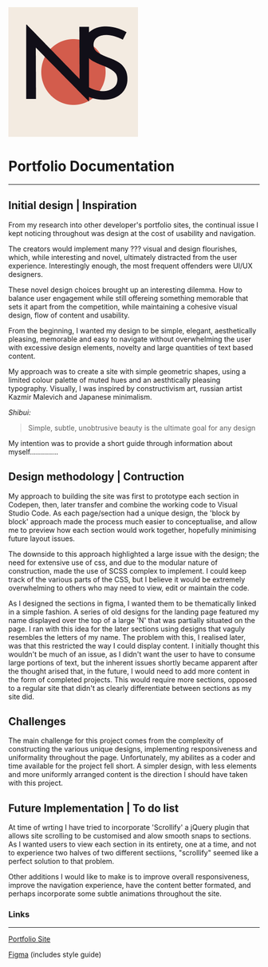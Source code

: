 ![](https://github.com/Nick-Son/portfolio/blob/master/assets/img/logo-2.png?raw=true "Logo Title Text 1")

# Portfolio Documentation
---

## Initial design | Inspiration
From my research into other developer's portfolio sites, the continual issue I kept noticing throughout was design at the  cost of usability and navigation.

The creators would implement many ??? visual and design flourishes, which, while interesting and novel, ultimately distracted from the user experience. Interestingly enough, the most frequent offenders were UI/UX designers.

These novel design choices brought up an interesting dilemma. How to balance user engagement while still offereing something memorable that sets it apart from the competition, while maintaining a cohesive visual design, flow of content and usability.

From the beginning, I wanted my design to be simple, elegant, aesthetically pleasing, memorable and easy to navigate without overwhelming the user with excessive design elements, novelty and large quantities of text based content.

My approach was to create a site with simple geometric shapes, using a limited colour palette of muted hues and an aesthtically pleasing typography. Visually, I was inspired by constructivism art, russian artist Kazmir Malevich and Japanese minimalism.

*Shibui:*
>Simple, subtle, unobtrusive beauty is the ultimate goal for any design

My intention was to provide a short guide through information about myself..............

## Design methodology | Contruction
My approach to building the site was first to prototype each section in Codepen, then, later transfer and combine the working code to Visual Studio Code. As each page/section had a unique design, the 'block by block' approach made the process much easier to conceptualise, and allow me to preview how each section would work together, hopefully minimising future layout issues.

The downside to this approach highlighted a large issue with the design; the need for extensive use of css, and due to the modular nature of construction, made the use of SCSS complex to implement. I could keep track of the various parts of the CSS, but I believe it would be extremely overwhelming to others who may need to view, edit or maintain the code.

As I designed the sections in figma, I wanted them to be thematically linked in a simple fashion. A series of old designs for the landing page featured my name displayed over the top of a large 'N' that was partially situated on the page. I ran with this idea for the later sections using designs that vaguly resembles the letters of my name. The problem with this, I realised later, was that this restricted the way I could display content. I initially thought this wouldn't be much of an issue, as I didn't want the user to have to consume large portions of text, but the inherent issues shortly became apparent after the thought arised that, in the future, I would need to add more content in the form of completed projects. This would require more sections, opposed to a regular site that didn't as clearly differentiate between sections as my site did.

## Challenges
The main challenge for this project comes from the complexity of constructing the various unique designs, implementing responsiveness and uniformality throughout the page. Unfortunately, my abilites as a coder and time available for the project fell short. A simpler design, with less elements and more uniformly arranged content is the direction I should have taken with this project. 

## Future Implementation | To do list
At time of wrting I have tried to incorporate 'Scrollify' a jQuery plugin that allows site scrolling to be customised and alow smooth snaps to sections. As I wanted users to view each section in its entirety, one at a time, and not to experience two halves of two different sectiions, "scrollify" seemed like a perfect solution to that problem.

Other additions I would like to make is to improve overall responsiveness, improve the navigation experience, have the content better formated, and perhaps incorporate some subtle animations throughout the site.

### Links
---

[Portfolio Site](nicksonner.io)

[Figma](https://www.figma.com/file/H5z6K6qANoc9z8b7agdJNTnH/Portfolio-Designs) (includes style guide)





